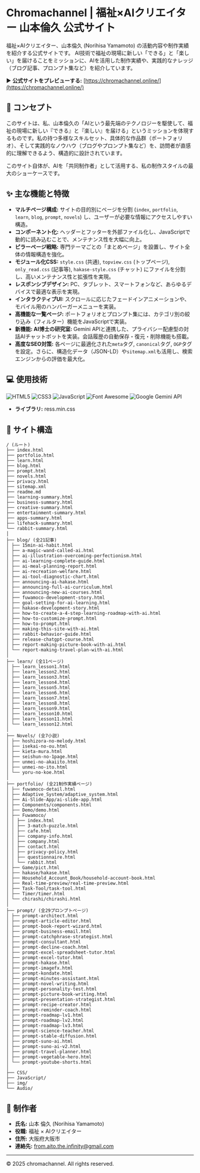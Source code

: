 # Chromachannel | 福祉×AIクリエイター 山本倫久 公式サイト

福祉×AIクリエイター、山本倫久 (Norihisa Yamamoto) の活動内容や制作実績を紹介する公式サイトです。
AI技術で福祉の現場に新しい「できる」と「楽しい」を届けることをミッションに、AIを活用した制作実績や、実践的なナレッジ（ブログ記事、プロンプト集など）を紹介しています。

▶ **公式サイトをプレビューする:** [https://chromachannel.online/](https://chromachannel.online/)

## 📖 コンセプト

このサイトは、私、山本倫久の「AIという最先端のテクノロジーを駆使して、福祉の現場に新しい『できる』と『楽しい』を届ける」というミッションを体現するものです。私の持つ多様なスキルセット、具体的な作品群（ポートフォリオ）、そして実践的なノウハウ（ブログやプロンプト集など）を、訪問者が直感的に理解できるよう、構造的に設計されています。

このサイト自体が、AIを「共同制作者」として活用する、私の制作スタイルの最大のショーケースです。

## ✨ 主な機能と特徴

- **マルチページ構成:** サイトの目的別にページを分割 (`index`, `portfolio`, `learn`, `blog`, `prompt`, `novels`) し、ユーザーが必要な情報にアクセスしやすい構造。
- **コンポーネント化:** ヘッダーとフッターを外部ファイル化し、JavaScriptで動的に読み込むことで、メンテナンス性を大幅に向上。
- **ピラーページ戦略:** 専門テーマごとの「まとめページ」を設置し、サイト全体の情報構造を強化。
- **モジュール化CSS:** `style.css` (共通), `topview.css` (トップページ), `only_read.css` (記事等), `hakase-style.css` (チャット) にファイルを分割し、高いメンテナンス性と拡張性を実現。
- **レスポンシブデザイン:** PC、タブレット、スマートフォンなど、あらゆるデバイスで最適な表示を実現。
- **インタラクティブUI:** スクロールに応じたフェードインアニメーションや、モバイル用のハンバーガーメニューを実装。
- **高機能な一覧ページ:** ポートフォリオとプロンプト集には、カテゴリ別の絞り込み（フィルター）機能をJavaScriptで実装。
- **新機能: AI博士の研究室:** Gemini APIと連携した、プライバシー配慮型の対話AIチャットボットを実装。会話履歴の自動保存・復元・削除機能も搭載。
- **高度なSEO対策:** 各ページに最適化された`meta`タグ, `canonical`タグ, `OGP`タグを設定。さらに、構造化データ（JSON-LD）や`sitemap.xml`も活用し、検索エンジンからの評価を最大化。

## 💻 使用技術

![HTML5](https://img.shields.io/badge/HTML5-E34F26?style=for-the-badge&logo=html5&logoColor=white)
![CSS3](https://img.shields.io/badge/CSS3-1572B6?style=for-the-badge&logo=css3&logoColor=white)
![JavaScript](https://img.shields.io/badge/JavaScript-F7DF1E?style=for-the-badge&logo=javascript&logoColor=black)
![Font Awesome](https://img.shields.io/badge/Font%20Awesome-528DD7?style=for-the-badge&logo=fontawesome&logoColor=white)
![Google Gemini API](https://img.shields.io/badge/Gemini%20API-4285F4?style=for-the-badge&logo=google&logoColor=white)

- **ライブラリ:** ress.min.css

## 📂 サイト構造

```
/ (ルート)
├── index.html
├── portfolio.html
├── learn.html
├── blog.html
├── prompt.html
├── novels.html
├── privacy.html
├── sitemap.xml
├── readme.md
├── learning-summary.html
├── business-summary.html
├── creative-summary.html
├── entertainment-summary.html
├── apps-summary.html
├── lifehack-summary.html
└── rabbit-summary.html
│
├── blog/ (全21記事)
│ ├── 15min-ai-habit.html
│ ├── a-magic-wand-called-ai.html
│ ├── ai-illustration-overcoming-perfectionism.html
│ ├── ai-learning-complete-guide.html
│ ├── ai-meal-planning-report.html
│ ├── ai-recreation-welfare.html
│ ├── ai-tool-diagnostic-chart.html
│ ├── announcing-ai-hakase.html
│ ├── announcing-full-ai-curriculum.html
│ ├── announcing-new-ai-courses.html
│ ├── fuwamoco-development-story.html
│ ├── goal-setting-for-ai-learning.html
│ ├── hakase-development-story.html
│ ├── how-to-create-a-4-step-learning-roadmap-with-ai.html
│ ├── how-to-customize-prompt.html
│ ├── how-to-prompt.html
│ ├── making-this-site-with-ai.html
│ ├── rabbit-behavior-guide.html
│ ├── release-chatgpt-course.html
│ ├── report-making-picture-book-with-ai.html
│ └── report-making-travel-plan-with-ai.html
│
├── learn/ (全11ページ)
│ ├── learn_lesson1.html
│ ├── learn_lesson2.html
│ ├── learn_lesson3.html
│ ├── learn_lesson4.html
│ ├── learn_lesson5.html
│ ├── learn_lesson6.html
│ ├── learn_lesson7.html
│ ├── learn_lesson8.html
│ ├── learn_lesson9.html
│ ├── learn_lesson10.html
│ ├── learn_lesson11.html
│ └── learn_lesson12.html
│
├── Novels/ (全7小説)
│ ├── hoshizora-no-melody.html
│ ├── isekai-no-ou.html
│ ├── kieta-mura.html
│ ├── seishun-no-1page.html
│ ├── unmei-no-akaiito.html
│ ├── unmei-no-ito.html
│ └── yoru-no-koe.html
│
├── portfolio/ (全21制作実績ページ)
│ ├── fuwamoco-detail.html
│ ├── Adaptive_System/adaptive_system.html
│ ├── Ai-Slide-App/ai-slide-app.html
│ ├── Components/components.html
│ ├── Demo/demo.html
│ ├── Fuwamoco/
│ │ ├── index.html
│ │ ├── 3-match-puzzle.html
│ │ ├── cafe.html
│ │ ├── company-info.html
│ │ ├── company.html
│ │ ├── contact.html
│ │ ├── privacy-policy.html
│ │ ├── questionnaire.html
│ │ └── rabbit.html
│ ├── Game/pict.html
│ ├── hakase/hakase.html
│ ├── Household_Account_Book/household-account-book.html
│ ├── Real-time-preview/real-time-preview.html
│ ├── Task-Tool/task-tool.html
│ ├── Timer/timer.html
│ └── chirashi/chirashi.html
│
├── prompt/ (全29プロンプトページ)
│ ├── prompt-architect.html
│ ├── prompt-article-editor.html
│ ├── prompt-book-report-wizard.html
│ ├── prompt-business-email.html
│ ├── prompt-catchphrase-strategist.html
│ ├── prompt-consultant.html
│ ├── prompt-decline-coach.html
│ ├── prompt-excel-spreadsheet-tutor.html
│ ├── prompt-excel-tutor.html
│ ├── prompt-hakase.html
│ ├── prompt-imagefx.html
│ ├── prompt-kondate.html
│ ├── prompt-minutes-assistant.html
│ ├── prompt-novel-writing.html
│ ├── prompt-personality-test.html
│ ├── prompt-picture-book-writing.html
│ ├── prompt-presentation-strategist.html
│ ├── prompt-recipe-creator.html
│ ├── prompt-reminder-coach.html
│ ├── prompt-roadmap-lv1.html
│ ├── prompt-roadmap-lv2.html
│ ├── prompt-roadmap-lv3.html
│ ├── prompt-science-teacher.html
│ ├── prompt-stable-diffusion.html
│ ├── prompt-suno-ai.html
│ ├── prompt-suno-ai-v2.html
│ ├── prompt-travel-planner.html
│ ├── prompt-vegetable-hero.html
│ └── prompt-youtube-shorts.html
│
├── CSS/
├── JavaScript/
├── img/
└── Audio/
```

## 👤 制作者

- **氏名:** 山本 倫久 (Norihisa Yamamoto)
- **役職:** 福祉 × AIクリエイター
- **住所:** 大阪府大阪市
- **連絡先:** from.aito.the.infinity@gmail.com

---
© 2025 chromachannel. All rights reserved.